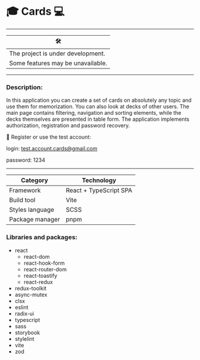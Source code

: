 # :mortar_board: Cards :computer:
___
| **🛠**                            |
|-----------------------------------|
| The project is under development. |
| Some features may be unavailable. |
___
### Description:
In this application you can create a set of cards on absolutely any topic and use them for memorization. You can also look at decks of other users. The main page contains filtering, navigation and sorting elements, while the decks themselves are presented in table form. The application implements authorization, registration and password recovery.

:key: Register or use the test account:

login: test.account.cards@gmail.com

password: 1234
___
| **Category**        | **Technology**         |
|---------------------|------------------------|
| Framework           | React + TypeScript SPA |
| Build tool          | Vite                   |
| Styles language     | SCSS                   |
| Package manager     | pnpm                   |

### Libraries and packages:
- react
  - react-dom
  - react-hook-form
  - react-router-dom
  - react-toastify
  - react-redux
- redux-toolkit
- async-mutex
- clsx
- eslint
- radix-ui
- typescript
- sass
- storybook
- stylelint
- vite
- zod
